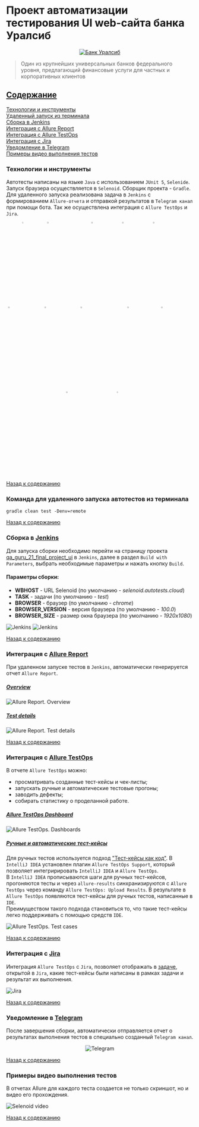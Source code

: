 # Проект автоматизации тестирования UI web-сайта банка Уралсиб

<p align="center">
    <a href="https://www.uralsib.ru/">
      <img title="Банк Уралсиб" src="src/test/resources/icons/uralsib-logo.png" alt="Банк Уралсиб">
    </a>
</p>

> Один из крупнейших универсальных банков федерального уровня, предлагающий финансовые услуги для частных и корпоративных клиентов

## [Содержание](#Содержание)
[Технологии и инструменты](#Технологии-и-инструменты)  
[Удаленный запуск из терминала](#Команда-для-удаленного-запуска-автотестов-из-терминала)  
[Сборка в Jenkins](#Сборка-в-Jenkins)  
[Интеграция с Allure Report](#Интеграция-с-Allure-Report)  
[Интеграция с Allure TestOps](#Интеграция-с-Allure-TestOps)  
[Интеграция с Jira](#Интеграция-с-Jira)  
[Уведомление в Telegram](#Уведомление-в-Telegram)  
[Примеры видео выполнения тестов](#Примеры-видео-выполнения-тестов)

### Технологии и инструменты

Автотесты написаны на языке `Java` с использованием `JUnit 5`, `Selenide`. Запуск браузера осуществляется в `Selenoid`.
Сборщик проекта - `Gradle`. Для удаленного запуска реализована задача в `Jenkins` с формированием `Allure-отчета` и
отправкой результатов в `Telegram канал` при помощи бота. Так же осуществлена интеграция с `Allure TestOps` и `Jira`.

<div style="display: flex; justify-content: center; flex-wrap: wrap; gap: 20px;">
    <a href="https://www.java.com/">
      <img width="7%" title="Java" src="src/test/resources/icons/java-original.svg" alt="java">
    </a>
    <a href="https://www.jetbrains.com/">
      <img width="7%" title="IntelliJ IDEA" src="src/test/resources/icons/Idea.svg" alt="IntelliJ IDEA">
    </a>
    <a href="https://gradle.org/">
      <img width="7%" title="Gradle" src="src/test/resources/icons/gradle-plain.svg" alt="Gradle">
    </a>
    <a href="https://junit.org/junit5/">
      <img width="7%" title="JUnit5" src="src/test/resources/icons/Junit5.svg" alt="JUnit5">
    </a>
    <a href="https://github.com/">
      <img width="7%" title="GitHub" src="src/test/resources/icons/github-mark-white.svg" alt="GitHub">
    </a>
    <a href="https://selenide.org/">
      <img width="7%" title="Selenide" src="src/test/resources/icons/Selenide.svg" alt="Selenide">
    </a>
    <a href="https://aerokube.com/selenoid/latest/">
      <img width="7%" title="Selenoid" src="src/test/resources/icons/Selenoid.svg" alt="Selenoid">
    </a>
    <a href="https://qameta.io/allure-report/">
      <img width="7%" title="Allure Report" src="src/test/resources/icons/Allure.svg" alt="Allure Report">
    </a>
    <a href="https://www.jenkins.io/">
      <img width="7%" title="Jenkins" src="src/test/resources/icons/jenkins-original.svg" alt="Jenkins">
    </a>
    <a href="https://telegram.org/">
      <img width="7%" title="Telegram" src="src/test/resources/icons/Telegram.svg" alt="Telegram">
    </a>
    <a href="https://qameta.io/">
      <img width="7%" title="Allure TestOps" src="src/test/resources/icons/Allure_TO.svg" alt="Allure TestOps">
    </a>
    <a href="https://www.atlassian.com/software/jira">
      <img width="7%" title="Jira" src="src/test/resources/icons/Jira.svg" alt="Jira">
    </a>
</div>

[Назад к содержанию](#Содержание)

### Команда для удаленного запуска автотестов из терминала
`gradle clean test -Denv=remote`

[Назад к содержанию](#Содержание)

### Сборка в [Jenkins](https://jenkins.autotests.cloud/job/qa_guru_21_final_project_ui/)

Для запуска сборки необходимо перейти на страницу проекта [qa_guru_21_final_project_ui](https://jenkins.autotests.cloud/job/qa_guru_21_final_project_ui/)
в `Jenkins`, далее в раздел `Build with Parameters`, выбрать необходимые параметры и нажать
кнопку `Build`.

#### Параметры сборки:
- **WBHOST** - URL Selenoid (по умолчанию - *selenoid.autotests.cloud*)
- **TASK** - задачи (по умолчанию - *test*)
- **BROWSER** - браузер (по умолчанию - *chrome*)
- **BROWSER_VERSION** - версия браузера (по умолчанию - *100.0*)
- **BROWSER_SIZE** - размер окна браузера (по умолчанию - *1920x1080*)

<img title="Jenkins" src="src/test/resources/screenshorts/006-jenkins.png" alt="Jenkins">
<img title="Jenkins" src="src/test/resources/screenshorts/007-jenkins.png" alt="Jenkins">

[Назад к содержанию](#Содержание)

### Интеграция с [Allure Report](https://jenkins.autotests.cloud/job/qa_guru_21_final_project_ui/allure/)
При удаленном запуске тестов в `Jenkins`, автоматически генерируется отчет `Allure Report`.

##### [Overview](https://jenkins.autotests.cloud/job/qa_guru_21_final_project_ui/allure/#)

<img title="Allure Report" src="src/test/resources/screenshorts/004-allureReport.png" alt="Allure Report. Overview">

##### [Test details](https://jenkins.autotests.cloud/job/qa_guru_21_final_project_ui/allure/#behaviors/3aba0ed0418c51d9a2541965e677aab4/3b9b3740606ef8e6/)

<img title="Allure Report" src="src/test/resources/screenshorts/008-allureReport.png" alt="Allure Report. Test details">

[Назад к содержанию](#Содержание)

### Интеграция с [Allure TestOps](https://allure.autotests.cloud/project/3741/test-cases?treeId=0)

В отчете `Allure TestOps` можно:

- просматривать созданные тест-кейсы и чек-листы;
- запускать ручные и автоматические тестовые прогоны;
- заводить дефекты;
- собирать статистику о проделанной работе.

##### [Allure TestOps Dashboard](https://allure.autotests.cloud/project/3741/dashboards)

<img title="Allure TestOps" src="src/test/resources/screenshorts/009-testOps_dashboards.png" alt="Allure TestOps. Dashboards">

##### [Ручные и автоматические тест-кейсы](https://allure.autotests.cloud/project/3741/test-cases/26828?treeId=0)
Для ручных тестов используется подход ["Тест-кейсы как код"](https://www.youtube.com/watch?v=Prm2-c_5mYs&t=39m32s). В `IntelliJ IDEA` установлен плагин `Allure TestOps Support`,
который позволяет интегририровать `IntelliJ IDEA` и `Allure TestOps`.  
В `IntelliJ IDEA` прописываются шаги для ручных тест-кейсов, прогоняются тесты и через `allure-results` синхранизируются
с `Allure TestOps` через команду `Allure TestOps: Upload Results`. В результате в `Allure TestOps` появляются тест-кейсы
для ручных тестов, написанные в `IDE`.  
Преимуществом такого подхода становиться то, что такие тест-кейсы легко поддерживать с помощью средств `IDE`.

<img title="Allure TestOps" src="src/test/resources/screenshorts/010-testOps_testCase.png" alt="Allure TestOps. Test cases">

[Назад к содержанию](#Содержание)

### Интеграция с [Jira](https://jira.autotests.cloud/browse/HOMEWORK-928)

Интеграция `Allure TestOps` с `Jira`, позволяет отображать в [задаче](https://jira.autotests.cloud/browse/HOMEWORK-928), открытой в `Jira`, какие тест-кейсы были написаны в
рамках задачи и результат их выполнения.

<img title="Jira" src="src/test/resources/screenshorts/011-jira.png" alt="Jira">

[Назад к содержанию](#Содержание)

### Уведомление в [Telegram](https://t.me/uitests)

После завершения сборки, автоматически отправляется отчет о результатах выполнения тестов в специально созданный `Telegram канал`.

<p align="center">
    <img title="Telegram" src="src/test/resources/screenshorts/005-telegram.png" alt="Telegram">
</p>

[Назад к содержанию](#Содержание)

### Примеры видео выполнения тестов

В отчетах Allure для каждого теста создается не только скриншот, но и видео его прохождения.

<img title="Selenoid Video" src="src/test/resources/screenshorts/download_file.gif" alt="Selenoid video">

[Назад к содержанию](#Содержание)
